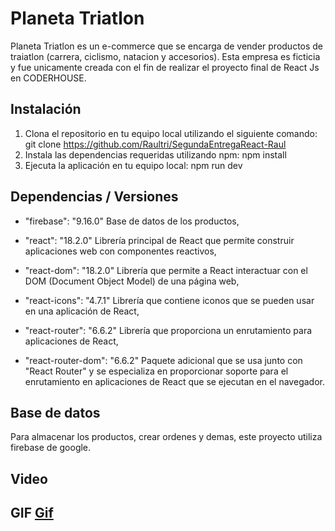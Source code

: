 # Planeta Triatlon

Planeta Triatlon es un e-commerce que se encarga de vender productos de traiatlon (carrera, ciclismo, natacion y accesorios). Esta empresa es ficticia y fue unicamente creada con el fin de realizar el proyecto final de React Js en CODERHOUSE.

## Instalación

1. Clona el repositorio en tu equipo local utilizando el siguiente comando:
   git clone https://github.com/Raultri/SegundaEntregaReact-Raul
2. Instala las dependencias requeridas utilizando npm:
   npm install
3. Ejecuta la aplicación en tu equipo local:
   npm run dev

## Dependencias / Versiones


- "firebase": "9.16.0" Base de datos de los productos,

- "react": "18.2.0" Librería principal de React que permite construir aplicaciones web con componentes reactivos,

- "react-dom": "18.2.0" Librería que permite a React interactuar con el DOM (Document Object Model) de una página web,

- "react-icons": "4.7.1" Librería que contiene  iconos  que se pueden usar en una aplicación de React,

- "react-router": "6.6.2" Librería que proporciona un enrutamiento para aplicaciones de React,

- "react-router-dom": "6.6.2" Paquete adicional que se usa junto con "React Router" y se especializa en proporcionar soporte para el enrutamiento en aplicaciones de React que se ejecutan en el navegador.

## Base de datos

Para almacenar los productos, crear ordenes y demas, este proyecto utiliza firebase de google.

## Video

## GIF [Gif](http://g.recordit.co/w03hBhsTka.gif)


